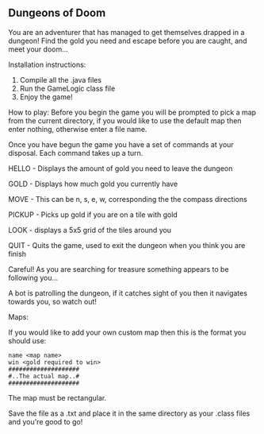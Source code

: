 ##    Dungeons of Doom    ##

You are an adventurer that has managed to get themselves drapped in a dungeon!
Find the gold you need and escape before you are caught, and meet your doom...

Installation instructions:
1. Compile all the .java files
2. Run the GameLogic class file
3. Enjoy the game!

How to play:
Before you begin the game you will be prompted to pick a map from the current directory,
if you would like to use the default map then enter nothing, otherwise enter a file name.

Once you have begun the game you have a set of commands at your disposal.
Each command takes up a turn.

HELLO - Displays the amount of gold you need to leave the dungeon

GOLD - Displays how much gold you currently have

MOVE <direction> - This can be n, s, e, w, corresponding the the compass directions

PICKUP - Picks up gold if you are on a tile with gold

LOOK - displays a 5x5 grid of the tiles around you

QUIT - Quits the game, used to exit the dungeon when you think you are finish


Careful! As you are searching for treasure something appears to be following you...

A bot is patrolling the dungeon, if it catches sight of you then it navigates towards you, so watch out!


Maps:

If you would like to add your own custom map then this is the format you should use:

```
name <map name>
win <gold required to win>
####################
#..The actual map..#
####################
```

The map must be rectangular.

Save the file as a .txt and place it in the same directory as your .class files and you're good to go!






